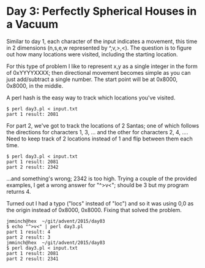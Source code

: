 # Day 3: Perfectly Spherical Houses in a Vacuum

Similar to day 1, each character of the input indicates a movement, this
time in 2 dimensions (n,s,e,w represented by ^,v,>,<).  The question is to
figure out how many locations were visited, including the starting location.

For this type of problem I like to represent x,y as a single integer in the
form of 0xYYYYXXXX; then directional movement becomes simple as you can just
add/subtract a single number. The start point will be at 0x8000, 0x8000, in
the middle.

A perl hash is the easy way to track which locations you've visited.

```
$ perl day3.pl < input.txt 
part 1 result: 2081
```

For part 2, we've got to track the locations of 2 Santas; one of which
follows the directions for characters 1, 3, ... and the other for characters
2, 4, ....  Need to keep track of 2 locations instead of 1 and flip between
them each time.

```
$ perl day3.pl < input.txt 
part 1 result: 2081
part 2 result: 2342
```

...and something's wrong; 2342 is too high. Trying a couple of the provided
examples, I get a wrong answer for "^>v<"; should be 3 but my program
returns 4.

Turned out I had a typo ("locs" instead of "loc") and so it was using 0,0 as
the origin instead of 0x8000, 0x8000.  Fixing that solved the problem.

```
jmminch@hex  ~/git/advent/2015/day03
$ echo "^>v<" | perl day3.pl 
part 1 result: 4
part 2 result: 3
jmminch@hex  ~/git/advent/2015/day03
$ perl day3.pl < input.txt 
part 1 result: 2081
part 2 result: 2341
```
